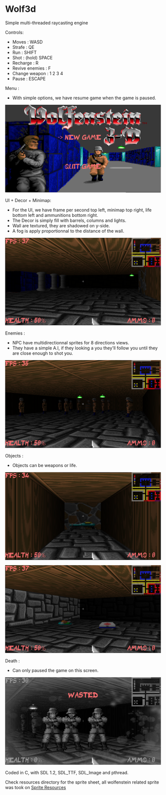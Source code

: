 # Wolf3d
Simple multi-threaded raycasting engine
 
Controls:
 - Moves : WASD
 - Strafe : QE
 - Run : SHIFT
 - Shot : (hold) SPACE
 - Recharge : R
 - Revive enemies : F
 - Change weapon : 1 2 3 4
 - Pause : ESCAPE

Menu :

 - With simple options, we have resume game when the game is paused.

![alt text](https://github.com/thchin/Wolf3d/blob/master/screenshots/Menu.png)

UI + Decor + Minimap:

 - For the UI, we have frame per second top left, minimap top right, life bottom left and ammunitions bottom right.
 - The Decor is simply fill with barrels, columns and lights.
 - Wall are textured, they are shadowed on y-side.
 - A fog is apply proportionnal to the distance of the wall.

![alt text](https://github.com/thchin/Wolf3d/blob/master/screenshots/Screenshot1.png)

Enemies :

 - NPC have multidirectionnal sprites for 8 directions views.
 - They have a simple A.I, if they looking a you they'll follow you until they are close enough to shot you.

![alt text](https://github.com/thchin/Wolf3d/blob/master/screenshots/Screenshot2.png)

Objects :

 - Objects can be weapons or life.

![alt text](https://github.com/thchin/Wolf3d/blob/master/screenshots/Screenshot3.png)

![alt text](https://github.com/thchin/Wolf3d/blob/master/screenshots/Screenshot4.png)

Death :

 - Can only paused the game on this screen.

![alt text](https://github.com/thchin/Wolf3d/blob/master/screenshots/Death.png)

Coded in C, with SDL 1.2, SDL_TTF, SDL_Image and pthread.

Check resources directory for the sprite sheet, all wolfenstein related sprite was took on [Sprite Resources](https://www.spriters-resource.com/)
